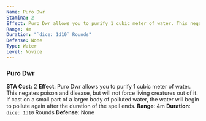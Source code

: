```yaml
---
Name: Puro Dwr
Stamina: 2
Effect: Puro Dwr allows you to purify 1 cubic meter of water. This negates poison and disease, but will not force living creatures out of it. If cast on a small part of a larger body of polluted water, the water will begin to pollute again after the duration of the spell ends.
Range: 4m
Duration: "`dice: 1d10` Rounds"
Defense: None
Type: Water
Level: Novice
---
```


### Puro Dwr
**STA Cost:** 2
**Effect**: Puro Dwr allows you to purify 1 cubic meter of water. This negates poison and disease, but will not force living creatures out of it. If cast on a small part of a larger body of polluted water, the water will begin to pollute again after the duration of the spell ends.
**Range**: 4m
**Duration**: `dice: 1d10` Rounds
**Defense**: None
